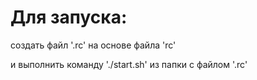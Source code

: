 # Для запуска:
создать файл '.rc' на основе файла 'rc' 

и выполнить команду './start.sh' из папки с файлом '.rc'

